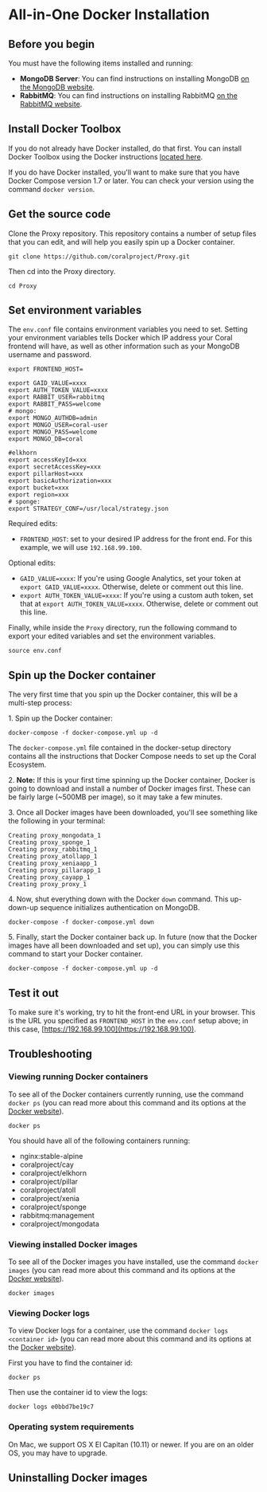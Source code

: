 # All-in-One Docker Installation

## Before you begin

You must have the following items installed and running:

* **MongoDB Server**: You can find instructions on installing MongoDB [on the MongoDB website](https://docs.mongodb.com/getting-started/shell/).
* **RabbitMQ**: You can find instructions on installing RabbitMQ [on the RabbitMQ website](https://www.rabbitmq.com/download.html).

## Install Docker Toolbox

If you do not already have Docker installed, do that first. You can install Docker Toolbox using the Docker instructions [located here](https://docs.docker.com/mac/).

If you do have Docker installed, you'll want to make sure that you have Docker Compose version 1.7 or later. You can check your version using the command `docker version`.

## Get the source code

Clone the Proxy repository. This repository contains a number of setup files that you can edit, and will help you easily spin up a Docker container.
```
git clone https://github.com/coralproject/Proxy.git
```
Then cd into the Proxy directory.
```
cd Proxy
```

## Set environment variables

The `env.conf` file contains environment variables you need to set. Setting your environment variables tells Docker which IP address your Coral frontend will have, as well as other information such as your MongoDB username and password.

```
export FRONTEND_HOST=

export GAID_VALUE=xxxx
export AUTH_TOKEN_VALUE=xxxx
export RABBIT_USER=rabbitmq
export RABBIT_PASS=welcome
# mongo:
export MONGO_AUTHDB=admin
export MONGO_USER=coral-user
export MONGO_PASS=welcome
export MONGO_DB=coral

#elkhorn
export accessKeyId=xxx
export secretAccessKey=xxx
export pillarHost=xxx
export basicAuthorization=xxx
export bucket=xxx
export region=xxx
# sponge:
export STRATEGY_CONF=/usr/local/strategy.json
```

Required edits:

* `FRONTEND_HOST`: set to your desired IP address for the front end. For this example, we will use `192.168.99.100`.

Optional edits:

* `GAID_VALUE=xxxx`: If you're using Google Analytics, set your token at `export GAID_VALUE=xxxx`. Otherwise, delete or comment out this line.
* `export AUTH_TOKEN_VALUE=xxxx`: If you're using a custom auth token, set that at `export AUTH_TOKEN_VALUE=xxxx`. Otherwise, delete or comment out this line.

Finally, while inside the `Proxy` directory, run the following command to export your edited variables and set the environment variables.
```
source env.conf
```

## Spin up the Docker container

The very first time that you spin up the Docker container, this will be a multi-step process:

1\. Spin up the Docker container:
```
docker-compose -f docker-compose.yml up -d
```
The `docker-compose.yml` file contained in the docker-setup directory contains all the instructions that Docker Compose needs to set up the Coral Ecosystem.

2\. **Note:** If this is your first time spinning up the Docker container, Docker is going to download and install a number of Docker images first. These can be fairly large (~500MB per image), so it may take a few minutes.

3\. Once all Docker images have been downloaded, you'll see something like the following in your terminal:
```
Creating proxy_mongodata_1
Creating proxy_sponge_1
Creating proxy_rabbitmq_1
Creating proxy_atollapp_1
Creating proxy_xeniaapp_1
Creating proxy_pillarapp_1
Creating proxy_cayapp_1
Creating proxy_proxy_1
```

4\. Now, shut everything down with the Docker `down` command. This up-down-up sequence initializes authentication on MongoDB.
```
docker-compose -f docker-compose.yml down
```

5\. Finally, start the Docker container back up. In future (now that the Docker images have all been downloaded and set up), you can simply use this command to start your Docker container.
```
docker-compose -f docker-compose.yml up -d
```


## Test it out

To make sure it's working, try to hit the front-end URL in your browser. This is the URL you specified as `FRONTEND_HOST` in the `env.conf` setup above; in this case, [https://192.168.99.100](https://192.168.99.100).

## Troubleshooting

### Viewing running Docker containers
To see all of the Docker containers currently running, use the command `docker ps` (you can read more about this command and its options at the [Docker website](https://docs.docker.com/engine/reference/commandline/ps/)).
```
docker ps
```
You should have all of the following containers running:

* nginx:stable-alpine
* coralproject/cay
* coralproject/elkhorn
* coralproject/pillar
* coralproject/atoll
* coralproject/xenia
* coralproject/sponge
* rabbitmq:management
* coralproject/mongodata

### Viewing installed Docker images
To see all of the Docker images you have installed, use the command `docker images` (you can read more about this command and its options at the [Docker website](https://docs.docker.com/engine/reference/commandline/images/)).
```
docker images
```

### Viewing Docker logs
To view Docker logs for a container, use the command `docker logs <container id>` (you can read more about this command and its options at the [Docker website](https://docs.docker.com/engine/reference/commandline/logs/)).

First you have to find the container id:
```
docker ps
```

Then use the container id to view the logs:
```
docker logs e0bbd7be19c7
```

### Operating system requirements
On Mac, we support OS X El Capitan (10.11) or newer. If you are on an older OS, you may have to upgrade.

## Uninstalling Docker images
